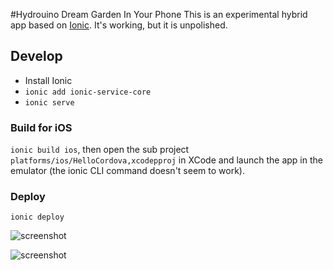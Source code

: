 #Hydrouino Dream Garden In Your Phone
This is an experimental hybrid app based on [Ionic](http://ionicframework.com/). It's working, but it is unpolished.

## Develop

- Install Ionic
- ```ionic add ionic-service-core```
- ```ionic serve```

### Build for iOS
```ionic build ios```, then open the sub project ```platforms/ios/HelloCordova,xcodepproj``` in XCode and launch 
the app in the emulator (the ionic CLI command doesn't seem to work).

### Deploy
```ionic deploy```



![screenshot](docs/screenshot_nexus.png)

![screenshot](docs/screenshot_menu.png)
